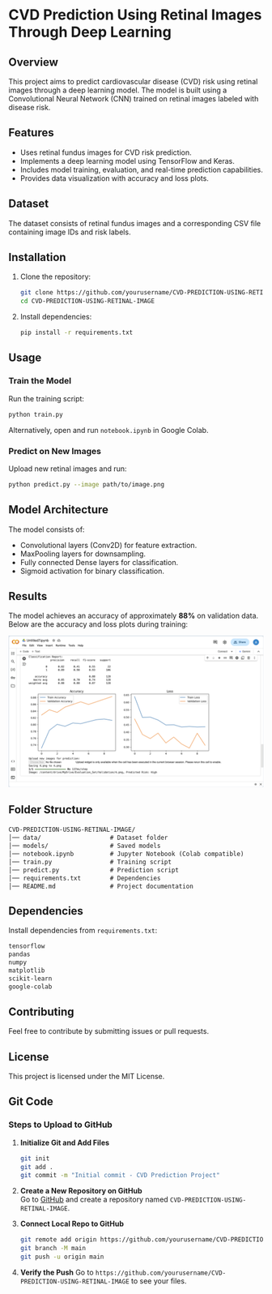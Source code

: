 # CVD Prediction Using Retinal Images Through Deep Learning

## Overview

This project aims to predict cardiovascular disease (CVD) risk using retinal images through a deep learning model. The model is built using a Convolutional Neural Network (CNN) trained on retinal images labeled with disease risk.

## Features

- Uses retinal fundus images for CVD risk prediction.
- Implements a deep learning model using TensorFlow and Keras.
- Includes model training, evaluation, and real-time prediction capabilities.
- Provides data visualization with accuracy and loss plots.

## Dataset

The dataset consists of retinal fundus images and a corresponding CSV file containing image IDs and risk labels.

## Installation

1. Clone the repository:
   ```sh
   git clone https://github.com/yourusername/CVD-PREDICTION-USING-RETINAL-IMAGE.git
   cd CVD-PREDICTION-USING-RETINAL-IMAGE
   ```
2. Install dependencies:
   ```sh
   pip install -r requirements.txt
   ```

## Usage

### Train the Model

Run the training script:

```sh
python train.py
```

Alternatively, open and run `notebook.ipynb` in Google Colab.

### Predict on New Images

Upload new retinal images and run:

```sh
python predict.py --image path/to/image.png
```

## Model Architecture

The model consists of:

- Convolutional layers (Conv2D) for feature extraction.
- MaxPooling layers for downsampling.
- Fully connected Dense layers for classification.
- Sigmoid activation for binary classification.

## Results

The model achieves an accuracy of approximately **88%** on validation data. Below are the accuracy and loss plots during training:

![Training Accuracy and Loss](images/plot.png)



## Folder Structure

```
CVD-PREDICTION-USING-RETINAL-IMAGE/
│── data/                   # Dataset folder
│── models/                 # Saved models
│── notebook.ipynb          # Jupyter Notebook (Colab compatible)
│── train.py                # Training script
│── predict.py              # Prediction script
│── requirements.txt        # Dependencies
│── README.md               # Project documentation
```

## Dependencies

Install dependencies from `requirements.txt`:

```
tensorflow
pandas
numpy
matplotlib
scikit-learn
google-colab
```

## Contributing

Feel free to contribute by submitting issues or pull requests.

## License

This project is licensed under the MIT License.

## Git Code

### Steps to Upload to GitHub

1. **Initialize Git and Add Files**

   ```sh
   git init
   git add .
   git commit -m "Initial commit - CVD Prediction Project"
   ```

2. **Create a New Repository on GitHub**\
   Go to [GitHub](https://github.com/new) and create a repository named `CVD-PREDICTION-USING-RETINAL-IMAGE`.

3. **Connect Local Repo to GitHub**

   ```sh
   git remote add origin https://github.com/yourusername/CVD-PREDICTION-USING-RETINAL-IMAGE.git
   git branch -M main
   git push -u origin main
   ```

4. **Verify the Push** Go to `https://github.com/yourusername/CVD-PREDICTION-USING-RETINAL-IMAGE` to see your files.


